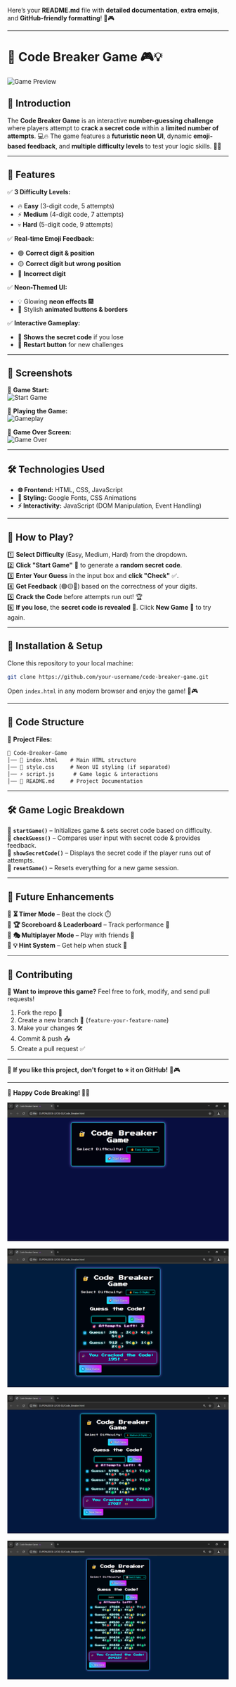 Here’s your **README.md** file with **detailed documentation**, **extra emojis**, and **GitHub-friendly formatting**! 🚀🎮  

---

# **🔐 Code Breaker Game** 🎮💡  

![Game Preview](https://via.placeholder.com/800x400?text=Code+Breaker+Game+Neon+UI)  

## **🌟 Introduction**  
The **Code Breaker Game** is an interactive **number-guessing challenge** where players attempt to **crack a secret code** within a **limited number of attempts**. 💻🔥 The game features a **futuristic neon UI**, dynamic **emoji-based feedback**, and **multiple difficulty levels** to test your logic skills. 🧠✨  

---

## **🚀 Features**  
✅ **3 Difficulty Levels:**  
   - 🔥 **Easy** (3-digit code, 5 attempts)  
   - ⚡ **Medium** (4-digit code, 7 attempts)  
   - 💀 **Hard** (5-digit code, 9 attempts)  

✅ **Real-time Emoji Feedback:**  
   - 🟢 **Correct digit & position**  
   - 🟡 **Correct digit but wrong position**  
   - 🔴 **Incorrect digit**  

✅ **Neon-Themed UI:**  
   - 💡 Glowing **neon effects** 🎆  
   - 🎨 Stylish **animated buttons & borders**  

✅ **Interactive Gameplay:**  
   - 🎯 **Shows the secret code** if you lose  
   - 🔄 **Restart button** for new challenges  

---

## **📸 Screenshots**  
🔹 **Game Start:**  
![Start Game](https://via.placeholder.com/600x300?text=Start+Game+UI)  

🔹 **Playing the Game:**  
![Gameplay](https://via.placeholder.com/600x300?text=Gameplay+Example)  

🔹 **Game Over Screen:**  
![Game Over](https://via.placeholder.com/600x300?text=Game+Over+Screen)  

---

## **🛠️ Technologies Used**  
- **🌐 Frontend:** HTML, CSS, JavaScript  
- **🎨 Styling:** Google Fonts, CSS Animations  
- **⚡ Interactivity:** JavaScript (DOM Manipulation, Event Handling)  

---

## **📜 How to Play?**  
1️⃣ **Select Difficulty** (Easy, Medium, Hard) from the dropdown.  
2️⃣ **Click "Start Game"** 🚀 to generate a **random secret code**.  
3️⃣ **Enter Your Guess** in the input box and **click "Check"** ✅.  
4️⃣ **Get Feedback** (🟢🟡🔴) based on the correctness of your digits.  
5️⃣ **Crack the Code** before attempts run out! 🏆  
6️⃣ **If you lose**, the **secret code is revealed** 💬. Click **New Game** 🔄 to try again.  

---

## **🔧 Installation & Setup**  
Clone this repository to your local machine:  

```bash
git clone https://github.com/your-username/code-breaker-game.git
```

Open `index.html` in any modern browser and enjoy the game! 🚀🎮  

---

## **📝 Code Structure**  

📁 **Project Files:**  
```
📂 Code-Breaker-Game
│── 📄 index.html    # Main HTML structure
│── 🎨 style.css     # Neon UI styling (if separated)
│── ⚡ script.js      # Game logic & interactions
│── 📜 README.md     # Project Documentation
```

---

## **🛠️ Game Logic Breakdown**  
📌 **`startGame()`** – Initializes game & sets secret code based on difficulty.  
📌 **`checkGuess()`** – Compares user input with secret code & provides feedback.  
📌 **`showSecretCode()`** – Displays the secret code if the player runs out of attempts.  
📌 **`resetGame()`** – Resets everything for a new game session.  

---

## **🎯 Future Enhancements**  
🔹 **⏳ Timer Mode** – Beat the clock ⏱️  
🔹 **🏆 Scoreboard & Leaderboard** – Track performance 🥇  
🔹 **🎭 Multiplayer Mode** – Play with friends 👥  
🔹 **💡 Hint System** – Get help when stuck 🧩  

---

## **📢 Contributing**  
🚀 **Want to improve this game?** Feel free to fork, modify, and send pull requests!  

1. Fork the repo 🍴  
2. Create a new branch 🚧 (`feature-your-feature-name`)  
3. Make your changes 🛠️  
4. Commit & push 📤  
5. Create a pull request ✅  

---

📣 **If you like this project, don't forget to ⭐ it on GitHub!** 🌟🎮  

---

🚀 **Happy Code Breaking! 🔐🎉**

![alt text](image.png)

![alt text](image-1.png)

![alt text](image-2.png)

![alt text](image-3.png)

